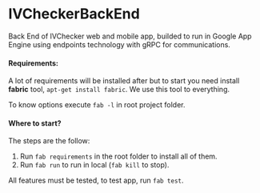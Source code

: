 # IVCheckerBackEnd
Back End of IVChecker web and mobile app, builded to 
run in Google App Engine using endpoints technology with gRPC
for communications. 

#### Requirements:

A lot of requirements will be installed after but to start you need install 
**fabric** tool, `apt-get install fabric`. 
We use this tool to everything.

To know options execute `fab -l` in root project folder.

#### Where to start?

The steps are the follow:

 1. Run `fab requirements` in the root folder to install all of them.
 2. Run `fab run` to run in local (`fab kill` to stop).

All features must be tested, to test app, run `fab test`.
 